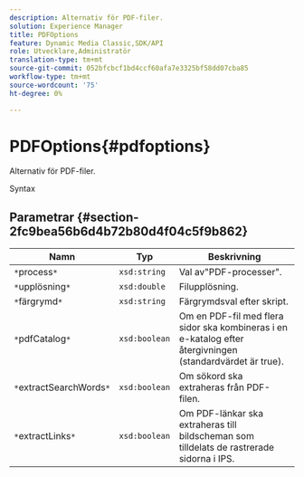 ```yaml
---
description: Alternativ för PDF-filer.
solution: Experience Manager
title: PDFOptions
feature: Dynamic Media Classic,SDK/API
role: Utvecklare,Administratör
translation-type: tm+mt
source-git-commit: 052bfcbcf1bd4ccf60afa7e3325bf58dd07cba85
workflow-type: tm+mt
source-wordcount: '75'
ht-degree: 0%

---
```



# PDFOptions{#pdfoptions}

Alternativ för PDF-filer.

Syntax

## Parametrar {#section-2fc9bea56b6d4b72b80d4f04c5f9b862}

| Namn | Typ | Beskrivning |
|---|---|---|
| `*`process`*` | `xsd:string` | Val av&quot;PDF-processer&quot;. |
| `*`upplösning`*` | `xsd:double` | Filupplösning. |
| `*`färgrymd`*` | `xsd:string` | Färgrymdsval efter skript. |
| `*`pdfCatalog`*` | `xsd:boolean` | Om en PDF-fil med flera sidor ska kombineras i en e-katalog efter återgivningen (standardvärdet är true). |
| `*`extractSearchWords`*` | `xsd:boolean` | Om sökord ska extraheras från PDF-filen. |
| `*`extractLinks`*` | `xsd:boolean` | Om PDF-länkar ska extraheras till bildscheman som tilldelats de rastrerade sidorna i IPS. |

